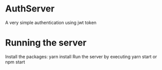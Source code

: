 # AuthServer
A very simple authentication using jwt token 

# Running the server
Install the packages: yarn install
Run the server by executing yarn start or npm start
